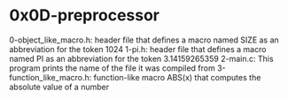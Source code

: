 # 0x0D-preprocessor
0-object_like_macro.h: header file that defines a macro named SIZE as an abbreviation for the token 1024
1-pi.h: header file that defines a macro named PI as an abbreviation for the token 3.14159265359
2-main.c: This program prints the name of the file it was compiled from
3-function_like_macro.h: function-like macro ABS(x) that computes the absolute value of a number
